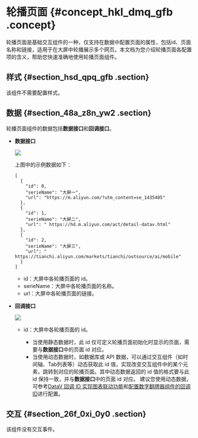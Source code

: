 # 轮播页面 {#concept_hkl_dmq_gfb .concept}

轮播页面是基础交互组件的一种，仅支持在数据中配置页面的属性，包括id、页面名称和链接，适用于在大屏中轮播展示多个网页。本文档为您介绍轮播页面各配置项的含义，帮助您快速准确地使用轮播页面组件。

## 样式 {#section_hsd_qpq_gfb .section}

该组件不需要配置样式。

## 数据 {#section_48a_z8n_yw2 .section}

轮播页面组件的数据包括**数据接口**和**回调接口**。

-   **数据接口**

    ![](http://static-aliyun-doc.oss-cn-hangzhou.aliyuncs.com/assets/img/21816/155748202347080_zh-CN.png)

    上图中的示例数据如下：

    ``` {#codeblock_p42_gce_ucy}
    [
      {
        "id": 0,
        "serieName": "大屏一",
        "url": "https://m.aliyun.com/?utm_content=se_1435405"
      },
      {
        "id": 1,
        "serieName": "大屏二",
        "url": " https://hd.m.aliyun.com/act/detail-datav.html"
      },
      {
        "id": 2,
        "serieName": "大屏三",
        "url": " https://tianchi.aliyun.com/markets/tianchi/outsource/ai/mobile"
      }
    ]
    ```

    -   id：大屏中各轮播页面的 id。
    -   serieName：大屏中各轮播页面的名称。
    -   url：大屏中各轮播页面的链接。
-   **回调接口**

    ![](http://static-aliyun-doc.oss-cn-hangzhou.aliyuncs.com/assets/img/21816/155748202347103_zh-CN.png)

    -   id：大屏中各轮播页面的 id。

        -   当使用静态数据时，此 id 仅可定义轮播页面初始化时显示的页面，需要与**数据接口**中的页面 id 对应。
        -   当使用动态数据时，如数据库或 API 数据，可以通过交互组件（如时间轴、Tab列表等）动态获取此 id 值，实现改变交互组件中的某个元素，跳转到对应的轮播页面。其中动态数据返回的 id 值的格式要与此 id 保持一致，并与**数据接口**中的页面 id 对应。
        建议您使用动态数据，可参考[DataV 回调 ID 实现图表联动功能](cn.zh-CN/用户指南/进阶技巧/DataV回调ID实现图表联动功能.md#)和[配置数字翻牌器组件的回调ID](../../../../cn.zh-CN/最佳实践/配置数字翻牌器组件的回调ID.md#)进行配置。


## 交互 {#section_26f_0xi_0y0 .section}

该组件没有交互事件。

